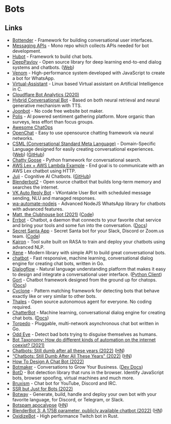# Bots

## Links

- [Bottender](https://github.com/Yoctol/bottender) - Framework for building conversational user interfaces.
- [Messaging APIs](https://github.com/Yoctol/messaging-apis) - Mono repo which collects APIs needed for bot development.
- [Hubot](https://github.com/hubotio/hubot) - Framework to build chat bots.
- [DeepPavlov](https://github.com/deepmipt/DeepPavlov) - Open source library for deep learning end-to-end dialog systems and chatbots. ([Web](https://deeppavlov.ai/))
- [Venom](https://github.com/orkestral/venom) - High-performance system developed with JavaScript to create a bot for WhatsApp.
- [Virtual-Assistant](https://github.com/ritwik12/Virtual-Assistant) - Linux based Virtual assistant on Artificial Intelligence in C.
- [Cloudflare Bot Analytics (2020)](https://blog.cloudflare.com/introducing-bot-analytics/)
- [Hybrid Conversational Bot](https://github.com/JRC1995/Chatbot) - Based on both neural retrieval and neural generative mechanism with TTS.
- [Joonbot](https://www.joonbot.com/) - No code free website bot maker.
- [Polis](https://github.com/pol-is/polis) - AI powered sentiment gathering platform. More organic than surveys, less effort than focus groups.
- [Awesome ChatOps](https://github.com/exAspArk/awesome-chatops)
- [OpenChat](https://github.com/hyunwoongko/openchat) - Easy to use opensource chatting framework via neural networks.
- [CSML (Conversational Standard Meta Language)](https://github.com/CSML-by-Clevy/csml-engine) - Domain-Specific Language designed for easily creating conversational experiences. ([Web](https://www.csml.dev/)) ([GitHub](https://github.com/CSML-by-Clevy))
- [Chatty Goose](https://github.com/castorini/chatty-goose) - Python framework for conversational search.
- [AWS Lex + AWS Lambda Example](https://github.com/Fallenstedt/aws-lex-lambda-example) - End goal is to communicate with an AWS Lex chatbot using HTTP.
- [Juji](https://juji.io/) - Cognitive AI Chatbots. ([GitHub](https://github.com/juji-io))
- [Blenderbot2](https://ai.facebook.com/blog/blender-bot-2-an-open-source-chatbot-that-builds-long-term-memory-and-searches-the-internet) - Open source chatbot that builds long-term memory and searches the internet.
- [VK Auto Reply Bot](https://github.com/EnjiRouz/VK-Auto-Reply-Bot) - VKontakte User Bot with scheduled message sending, NLU and managed responses.
- [wa-automate-nodejs](https://github.com/open-wa/wa-automate-nodejs) - Advanced NodeJS WhatsApp library for chatbots with advanced features.
- [Matt, the Clubhouse bot (2021)](https://knyar.net/stuff/matt-the-clubhouse-bot/) ([Code](https://github.com/knyar/housebot))
- [Errbot](https://github.com/errbotio/errbot) - Chatbot, a daemon that connects to your favorite chat service and bring your tools and some fun into the conversation. ([Docs](https://errbot.readthedocs.io/en/latest/))
- [Secret Santa App](https://secret-santa.team/) - Secret Santa bot for your Slack, Discord or Zoom.us team. ([Code](https://github.com/jolicode/secret-santa))
- [Kairon](https://github.com/digiteinfotech/kairon) - Tool suite built on RASA to train and deploy your chatbots using advanced NLP.
- [Xene](https://github.com/dempfi/xene) - Modern library with simple API to build great conversational bots.
- [chatbot](https://github.com/kevwan/chatbot) - Fast responsive, machine learning, conversational dialog engine for creating chat bots, written in Go.
- [Dialogflow](https://cloud.google.com/dialogflow/docs/) - Natural language understanding platform that makes it easy to design and integrate a conversational user interface. ([Python Client](https://github.com/googleapis/python-dialogflow))
- [Gort](https://github.com/getgort/gort) - Chatbot framework designed from the ground up for chatops. ([Docs](https://guide.getgort.io/))
- [Cyclone](https://github.com/top-gg/cyclone) - Pattern matching framework for detecting bots that behave exactly like or very similar to other bots.
- [Thales](https://github.com/super-reality/Thales) - Open source autonomous agent for everyone. No coding required.
- [ChatterBot](https://github.com/gunthercox/ChatterBot) - Machine learning, conversational dialog engine for creating chat bots. ([Docs](https://chatterbot.readthedocs.io/en/stable/))
- [Torpedo](https://github.com/tb0hdan/torpedo) - Pluggable, multi-network asynchronous chat bot written in Go.
- [Odd Eye](https://github.com/Xetera/odd-eye) - Detect bad bots trying to disguise themselves as humans.
- [Bot Taxonomy: How do different kinds of automation on the internet coexist? (2021)](https://xetera.dev/bot-taxonomy/)
- [Chatbots: Still dumb after all these years (2022)](https://mindmatters.ai/2022/01/will-chatbots-replace-the-art-of-human-conversation/) ([HN](https://news.ycombinator.com/item?id=29825612))
- [“Chatbots: Still Dumb After All These Years” (2022)](https://statmodeling.stat.columbia.edu/2022/01/13/chatbots-still-dumb-after-all-these-years/) ([HN](https://news.ycombinator.com/item?id=29934335))
- [How To Design A Chat Bot (2022)](https://blog.cofree.coffee/2022-02-14-how-to-design-a-chat-bot/)
- [Botmaker](https://botmaker.com/en/) - Conversations to Grow Your Business. ([Dev Docs](https://botmaker.com/en/developers))
- [BotD](https://github.com/fingerprintjs/BotD) - Bot detection library that runs in the browser. Identify JavaScript bots, browser spoofing, virtual machines and much more.
- [Bruxism](https://github.com/iopred/bruxism) - Chat bot for YouTube, Discord and IRC.
- [SSR but Just for Bots (2022)](https://egoist.proselog.com/ssr-but-just-for-bots)
- [Botway](https://github.com/abdfnx/botway) - Generate, build, handle and deploy your own bot with your favorite language, for Discord, or Telegram, or Slack.
- [Botspam apocalypse](https://memex.marginalia.nu/log/61-botspam-apocalypse.gmi) ([HN](https://news.ycombinator.com/item?id=32339314))
- [BlenderBot 3: A 175B parameter, publicly available chatbot (2022)](https://ai.facebook.com/blog/blenderbot-3-a-175b-parameter-publicly-available-chatbot-that-improves-its-skills-and-safety-over-time/) ([HN](https://news.ycombinator.com/item?id=32358078))
- [OxidizeBot](https://github.com/udoprog/OxidizeBot) - High performance Twitch bot in Rust.
